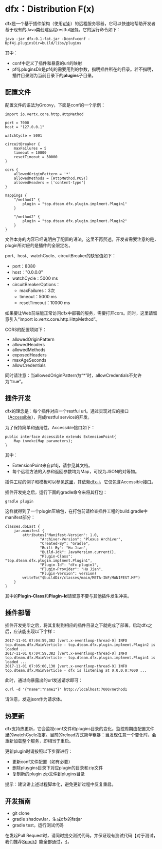# dfx：Distribution F(x)

dfx是一个基于插件架构（使用[pf4j](https://github.com/decebals/pf4j)）的远程服务容器，它可以快速地帮助开发者基于现有的Java类创建远程restful服务。它的运行命令如下：

~~~
java -jar dfx-0.1-fat.jar -Dconf=conf -Dpf4j.pluginsDir=build/libs/plugins
~~~

其中：
- conf中定义了插件和暴露的url的映射
- pf4j.pluginsDir是pf4j的需要用到的参数，指明插件所在的目录。若不指明，插件目录则为当前目录下的**plugins**子目录。

## 配置文件

配置文件的语法为Groovy，下面是conf的一个示例：
~~~
import io.vertx.core.http.HttpMethod
                
port = 7000
host = "127.0.0.1"

watchCycle = 5001

circuitBreaker {
    maxFailures = 5
    timeout = 10000
    resetTimeout = 30000
}

cors {
    allowedOriginPattern = '*'
    allowedMethods = [HttpMethod.POST]
    allowedHeaders = ['content-type']
}

mappings {
    "/method1" {
        plugin = "top.dteam.dfx.plugin.implment.Plugin1"
    }

    "/method2" {
        plugin = "top.dteam.dfx.plugin.implment.Plugin2"
    }
}
~~~

文件本身的内容已经说明白了配置的语法，这里不再赘述。开发者需要注意的是，plugin所对应的是插件的全限定名。

port、host、watchCycle、circuitBreaker的缺省值如下：
- port：8080
- host："0.0.0.0"
- watchCycle：5000 ms
- circuitBreakerOptions：
  - maxFailures：3次
  - timeout：5000 ms
  - resetTimeout：10000 ms

如果要让Web前端能正常访问dfx中部署的服务，需要打开cors。同时，这里请留意引入“import io.vertx.core.http.HttpMethod”。

CORS的配置项如下：
- allowedOriginPattern
- allowedHeaders
- allowedMethods
- exposedHeaders
- maxAgeSeconds
- allowCredentials

同时请注意：当allowedOriginPattern为“*”时，allowCredentials不允许为“true”。

## 插件开发

dfx的理念是：每个插件对应一个restful url。通过实现对应的接口（[Accessible](dfx/src/main/java/top/dteam/dfx/plugin/Accessible.java)），完成restful service的开发。

为了保持简单和通用性，Accessible接口如下：

~~~
public interface Accessible extends ExtensionPoint{
    Map invoke(Map parameters);
}
~~~

其中：
- ExtensionPoint来自pf4j，请参见其文档。
- 每个远程方法的入参和返回参数均为Map，可视为JSON的对等物。

插件工程的例子和模板可以参见[这里](dfx-plugin1)，其依赖[dfx-i](dfx-i)，它仅包含Accessible接口。

插件开发完之后，运行下面的gradle命令来将其打包：

~~~
gradle plugin
~~~

这样就得到了一个plugin压缩包，在打包前请检查插件工程的build.gradle中manifest部分：

~~~
classes.doLast {
    jar.manifest {
        attributes("Manifest-Version": 1.0,
                "Archiver-Version": "Plexus Archiver",
                "Created-By": "Gradle",
                "Built-By": "Hu Jian",
                "Build-Jdk": JavaVersion.current(),
                "Plugin-Class": "top.dteam.dfx.plugin.implment.Plugin1",
                "Plugin-Id": "dfx-plugin1",
                "Plugin-Provider": "Hu Jian",
                "Plugin-Version": version)
        writeTo("$buildDir/classes/main/META-INF/MANIFEST.MF")
    }
}
~~~

其中的**Plugin-Class**和**Plugin-Id**请留意不要与其他插件发生冲突。

## 插件部署

插件开发完毕之后，将其复制到相应的插件目录之下就完成了部署。启动dfx之后，应该能出现以下字样：

~~~
2017-11-01 07:04:59,382 [vert.x-eventloop-thread-0] INFO  top.dteam.dfx.MainVerticle - top.dteam.dfx.plugin.implment.Plugin2 is loaded ...
2017-11-01 07:04:59,382 [vert.x-eventloop-thread-0] INFO  top.dteam.dfx.MainVerticle - top.dteam.dfx.plugin.implment.Plugin1 is loaded ...
2017-11-01 07:05:00,130 [vert.x-eventloop-thread-0] INFO  top.dteam.dfx.MainVerticle - dfx is listening at 0.0.0.0:7000 ...
~~~

此时，通过向暴露出的url发送请求即可：

~~~
curl -d '{"name":"name1"}' http://localhost:7000/method1
~~~

请注意，发送json作为请求体。

## 热更新

dfx支持热更新，它会监视conf文件和plugins目录的变化，监控周期由配置文件里的watchCycle指定。目前的reload方式简单粗暴：当发现任意一个变化时，会重新加载整个服务，即相当于重启。

更新plugin时请按照以下步骤进行：
- 更新conf文件配置（如有必要）
- 删除pluygins目录下对应plugin的目录和zip文件
- 复制新的plugin zip文件到plugins目录

提示：建议讲上述过程脚本化，避免更新过程中反复重启。

## 开发指南

- git clone
- gradle shadowJar，生成dfx的fatjar
- gradle test，运行测试代码

在发起Pull Request时，请同时提交测试代码，并保证现有测试代码【对于测试，我们推荐[Spock](http://spockframework.org/)】能全部通过，;)。
